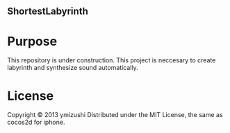## ShortestLabyrinth
# Purpose
This repository is under construction.
This project is neccesary to create labyrinth and synthesize sound automatically.

# License
Copyright © 2013 ymizushi
Distributed under the MIT License, the same as cocos2d for iphone.
